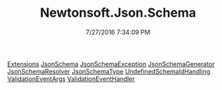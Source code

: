 ﻿---
title: Newtonsoft.Json.Schema
date: 7/27/2016 7:34:09 PM
---

[Extensions](T-Newtonsoft.Json.Schema.Extensions.html)
[JsonSchema](T-Newtonsoft.Json.Schema.JsonSchema.html)
[JsonSchemaException](T-Newtonsoft.Json.Schema.JsonSchemaException.html)
[JsonSchemaGenerator](T-Newtonsoft.Json.Schema.JsonSchemaGenerator.html)
[JsonSchemaResolver](T-Newtonsoft.Json.Schema.JsonSchemaResolver.html)
[JsonSchemaType](T-Newtonsoft.Json.Schema.JsonSchemaType.html)
[UndefinedSchemaIdHandling](T-Newtonsoft.Json.Schema.UndefinedSchemaIdHandling.html)
[ValidationEventArgs](T-Newtonsoft.Json.Schema.ValidationEventArgs.html)
[ValidationEventHandler](T-Newtonsoft.Json.Schema.ValidationEventHandler.html)
